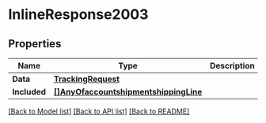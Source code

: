 # InlineResponse2003

## Properties

Name | Type | Description | Notes
------------ | ------------- | ------------- | -------------
**Data** | [**TrackingRequest**](tracking_request.md) |  | [optional] 
**Included** | [**[]AnyOfaccountshipmentshippingLine**](anyOf&lt;account,shipment,shipping_line&gt;.md) |  | [optional] 

[[Back to Model list]](../README.md#documentation-for-models) [[Back to API list]](../README.md#documentation-for-api-endpoints) [[Back to README]](../README.md)


